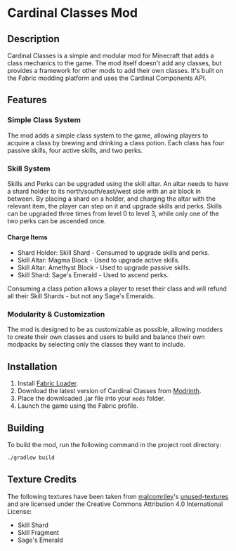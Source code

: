 # Cardinal Classes Mod

## Description

Cardinal Classes is a simple and modular mod for Minecraft that adds a class mechanics to the game.
The mod itself doesn't add any classes, but provides a framework for other mods to add their own classes.
It's built on the Fabric modding platform and uses the Cardinal Components API.

## Features

### Simple Class System
The mod adds a simple class system to the game, allowing players
to acquire a class by brewing and drinking a class potion.
Each class has four passive skills, four active skills, and two perks.

### Skill System
Skills and Perks can be upgraded using the skill altar.
An altar needs to have a shard holder to its north/south/east/west side with an air block in between.
By placing a shard on a holder, and charging the altar with the relevant item, the player can step on it and upgrade skills and perks.
Skills can be upgraded three times from level 0 to level 3, while only one of the two perks can be ascended once.

#### Charge Items

- Shard Holder: Skill Shard - Consumed to upgrade skills and perks.
- Skill Altar: Magma Block - Used to upgrade active skills.
- Skill Altar: Amethyst Block - Used to upgrade passive skills.
- Skill Shard: Sage's Emerald - Used to ascend perks.

Consuming a class potion allows a player to reset their class and will
refund all their Skill Shards - but not any Sage's Emeralds.

### Modularity & Customization
The mod is designed to be as customizable as possible,
allowing modders to create their own classes and users to
build and balance their own modpacks by selecting only the classes they want to include.

## Installation

1. Install [Fabric Loader](https://fabricmc.net/use/).
2. Download the latest version of Cardinal Classes from [Modrinth](https://modrinth.com/mod/cardinal-classes/versions).
3. Place the downloaded .jar file into your `mods` folder.
4. Launch the game using the Fabric profile.

## Building

To build the mod, run the following command in the project root directory:

```bash
./gradlew build
```

## Texture Credits
The following textures have been taken from [malcomriley](https://github.com/malcolmriley)'s [unused-textures](https://github.com/malcolmriley/unused-textures)
and are licensed under the Creative Commons Attribution 4.0 International License:
- Skill Shard
- Skill Fragment
- Sage's Emerald